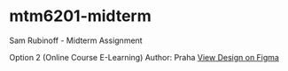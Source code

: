 # mtm6201-midterm
Sam Rubinoff - Midterm Assignment

Option 2 (Online Course E-Learning)
Author: Praha
[View Design on Figma](https://www.figma.com/community/file/1302328770970984511)